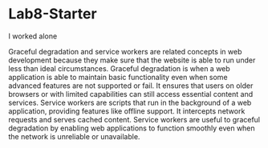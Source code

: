 # Lab8-Starter

I worked alone 



Graceful degradation and service workers are related concepts in web development because they make sure that the website is able to run under less than ideal circumstances. Graceful degradation is when a web application is able to maintain basic functionality even when some advanced features are not supported or fail. It ensures that users on older browsers or with limited capabilities can still access essential content and services. Service workers are scripts that run in the background of a web application, providing features like offline support. It intercepts network requests and serves cached content. Service workers are useful to graceful degradation by enabling web applications to function smoothly even when the network is unreliable or unavailable.